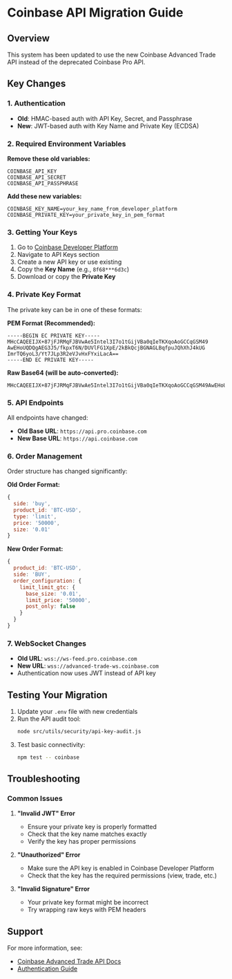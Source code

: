 # Coinbase API Migration Guide

## Overview
This system has been updated to use the new Coinbase Advanced Trade API instead of the deprecated Coinbase Pro API.

## Key Changes

### 1. Authentication
- **Old**: HMAC-based auth with API Key, Secret, and Passphrase
- **New**: JWT-based auth with Key Name and Private Key (ECDSA)

### 2. Required Environment Variables

**Remove these old variables:**
```
COINBASE_API_KEY
COINBASE_API_SECRET
COINBASE_API_PASSPHRASE
```

**Add these new variables:**
```
COINBASE_KEY_NAME=your_key_name_from_developer_platform
COINBASE_PRIVATE_KEY=your_private_key_in_pem_format
```

### 3. Getting Your Keys

1. Go to [Coinbase Developer Platform](https://portal.cdp.coinbase.com/)
2. Navigate to API Keys section
3. Create a new API key or use existing
4. Copy the **Key Name** (e.g., `8f68***6d3c`)
5. Download or copy the **Private Key**

### 4. Private Key Format

The private key can be in one of these formats:

**PEM Format (Recommended):**
```
-----BEGIN EC PRIVATE KEY-----
MHcCAQEEIJX+87jFJRMqFJBVwAe5Intel3I7o1tGijVBa0qIeTKXqoAoGCCqGSM49
AwEHoUQDQgAEG3J5/fkpxT6N/DUVlFG1XpE/2kBkQcjBGNAGLBqfpuJQhXhJ4kUG
ImrTQ6yoL3/Yt7JLp3R2eVJvHxFYxiLacA==
-----END EC PRIVATE KEY-----
```

**Raw Base64 (will be auto-converted):**
```
MHcCAQEEIJX+87jFJRMqFJBVwAe5Intel3I7o1tGijVBa0qIeTKXqoAoGCCqGSM49AwEHoUQDQgAEG3J5/fkpxT6N/DUVlFG1XpE/2kBkQcjBGNAGLBqfpuJQhXhJ4kUGImrTQ6yoL3/Yt7JLp3R2eVJvHxFYxiLacA==
```

### 5. API Endpoints

All endpoints have changed:
- **Old Base URL**: `https://api.pro.coinbase.com`
- **New Base URL**: `https://api.coinbase.com`

### 6. Order Management

Order structure has changed significantly:

**Old Order Format:**
```javascript
{
  side: 'buy',
  product_id: 'BTC-USD',
  type: 'limit',
  price: '50000',
  size: '0.01'
}
```

**New Order Format:**
```javascript
{
  product_id: 'BTC-USD',
  side: 'BUY',
  order_configuration: {
    limit_limit_gtc: {
      base_size: '0.01',
      limit_price: '50000',
      post_only: false
    }
  }
}
```

### 7. WebSocket Changes

- **Old URL**: `wss://ws-feed.pro.coinbase.com`
- **New URL**: `wss://advanced-trade-ws.coinbase.com`
- Authentication now uses JWT instead of API key

## Testing Your Migration

1. Update your `.env` file with new credentials
2. Run the API audit tool:
   ```bash
   node src/utils/security/api-key-audit.js
   ```
3. Test basic connectivity:
   ```bash
   npm test -- coinbase
   ```

## Troubleshooting

### Common Issues

1. **"Invalid JWT" Error**
   - Ensure your private key is properly formatted
   - Check that the key name matches exactly
   - Verify the key has proper permissions

2. **"Unauthorized" Error**
   - Make sure the API key is enabled in Coinbase Developer Platform
   - Check that the key has the required permissions (view, trade, etc.)

3. **"Invalid Signature" Error**
   - Your private key format might be incorrect
   - Try wrapping raw keys with PEM headers

## Support

For more information, see:
- [Coinbase Advanced Trade API Docs](https://docs.cloud.coinbase.com/advanced-trade-api/docs/welcome)
- [Authentication Guide](https://docs.cloud.coinbase.com/advanced-trade-api/docs/auth) 